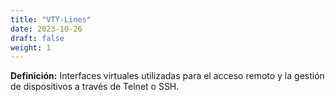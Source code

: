 ```yaml
---
title: "VTY-Lines"
date: 2023-10-26
draft: false
weight: 1
---
```


**Definición:** Interfaces virtuales utilizadas para el acceso remoto y la gestión de dispositivos a través de Telnet o SSH.
